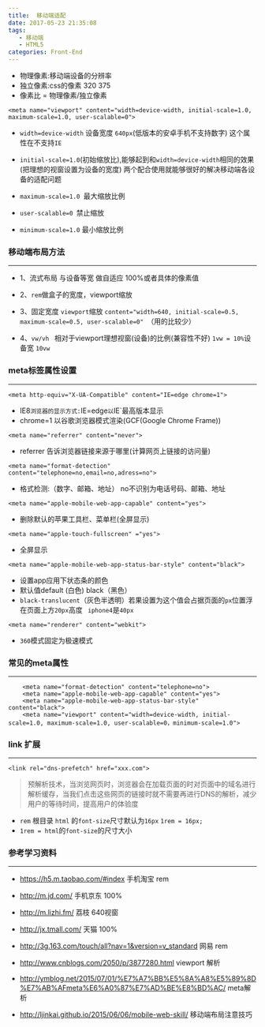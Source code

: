 ```yaml
---
title:  移动端适配
date: 2017-05-23 21:35:08
tags: 
   - 移动端
   - HTML5
categories: Front-End
---
```


- 物理像素:移动端设备的分辨率
- 独立像素:css的像素  320  375 
- 像素比 = 物理像素/独立像素

```
<meta name="viewport" content="width=device-width, initial-scale=1.0, maximum-scale=1.0, user-scalable=0">
```

- `width=device-width`  设备宽度 `640px`(低版本的安卓手机不支持数字) 这个属性在不支持`IE`

- `initial-scale=1.0`(初始缩放比),能够起到和`width=device-width`相同的效果(把理想的视窗设置为设备的宽度)     两个配合使用就能够很好的解决移动端各设备的适配问题

- `maximum-scale=1.0 `最大缩放比例
- `user-scalable=0 `禁止缩放
- `minimum-scale=1.0` 最小缩放比例


### 移动端布局方法
---


- 1、流式布局  与设备等宽 做自适应  100%或者具体的像素值

- 2、`rem`做盒子的宽度，viewport缩放

- 3、固定宽度  `viewport`缩放  `content="width=640, initial-scale=0.5, maximum-scale=0.5, user-scalable=0" `（用的比较少）

- 4、`vw/vh ` 相对于viewport理想视窗(设备)的比例(兼容性不好)
	`1vw = 10%`设备宽 ` 10vw `
	

### meta标签属性设置
---


`<meta http-equiv="X-UA-Compatible" content="IE=edge chrome=1">`

- IE8`浏览器的显示方式:`IE=edge`以`IE`最高版本显示
- chrome=1 以谷歌浏览器模式渲染(GCF(Google Chrome Frame))

```
<meta name="referrer" content="never">
```
- referrer 告诉浏览器链接来源于哪里(计算网页上链接的访问量)
	
```
<meta name="format-detection" content="telephone=no,email=no,adress=no">
```
- 格式检测:（数字、邮箱、地址） no不识别为电话号码、邮箱、地址

```
<meta name="apple-mobile-web-app-capable" content="yes">
```
- 删除默认的苹果工具栏、菜单栏(全屏显示)

```
<meta name="apple-touch-fullscreen" ="yes"> 
```
- 全屏显示


```
<meta name="apple-mobile-web-app-status-bar-style" content="black">
```

- 设置app应用下状态条的颜色
- 默认值default (白色)  black（黑色）
- `black-translucent`（灰色半透明）若果设置为这个值会占据页面的`px`位置浮在页面上方`20px`高度 ` iphone4`是`40px `

```
<meta name="renderer" content="webkit">
```
- `360`模式固定为极速模式
	

### 常见的meta属性
---


```
    <meta name="format-detection" content="telephone=no">
    <meta name="apple-mobile-web-app-capable" content="yes">
    <meta name="apple-mobile-web-app-status-bar-style" content="black">
    <meta name="viewport" content="width=device-width, initial-scale=1.0, maximum-scale=1.0, user-scalable=0，minimum-scale=1.0">
```


### link 扩展
---

```
<link rel="dns-prefetch" href="xxx.com">
```

>  预解析技术，当浏览网页时，浏览器会在加载页面的时对页面中的域名进行解析缓存，当我们点击这些网页的链接时就不需要再进行DNS的解析，减少用户的等待时间，提高用户的体验度


- `rem`  根目录 `html` 的`font-size`尺寸默认为`16px`  `1rem = 16px;`
- `1rem = html`的`font-size`的尺寸大小
	
	
### 参考学习资料
---

- https://h5.m.taobao.com/#index 手机淘宝 rem
- http://m.jd.com/  手机京东 100%
- http://m.lizhi.fm/ 荔枝 640视窗
- http://jx.tmall.com/ 天猫 100%
- http://3g.163.com/touch/all?nav=1&version=v_standard   网易 rem


- http://www.cnblogs.com/2050/p/3877280.html  viewport 解析
- http://ymblog.net/2015/07/01/%E7%A7%BB%E5%8A%A8%E5%89%8D%E7%AB%AFmeta%E6%A0%87%E7%AD%BE%E8%BD%AC/  meta解析
- http://ljinkai.github.io/2015/06/06/mobile-web-skill/  移动端布局注意技巧







